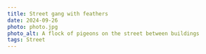 ```yaml
---
title: Street gang with feathers
date: 2024-09-26
photo: photo.jpg
photo_alt: A flock of pigeons on the street between buildings
tags: Street
---
```

